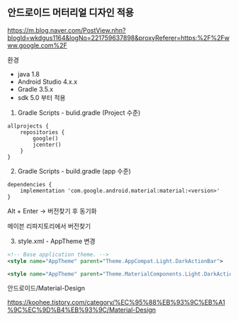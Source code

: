 ## 안드로이드 머터리얼 디자인 적용



https://m.blog.naver.com/PostView.nhn?blogId=wkdgus1164&logNo=221759637898&proxyReferer=https:%2F%2Fwww.google.com%2F



환경 

- java 1.8 
- Android Studio 4.x.x
- Gradle 3.5.x
- sdk 5.0 부터 적용 



1. Gradle Scripts - bulid.gradle (Project 수준)

```
allprojects {
    repositories {
        google()
        jcenter()
    }
}
```



2. Gradle Scripts - build.gradle (app 수준)

```
dependencies {
    implementation 'com.google.android.material:material:<version>'
}
```

Alt + Enter -> 버전찾기 후 동기화 

메이븐 리파지토리에서 버전찾기 



3. style.xml - AppTheme 변경 

```xml
<!-- Base application theme. -->
<style name="AppTheme" parent="Theme.AppCompat.Light.DarkActionBar">
```

```xml
<style name="AppTheme" parent="Theme.MaterialComponents.Light.DarkActionBar">
```



안드로이드/Material-Design

https://koohee.tistory.com/category/%EC%95%88%EB%93%9C%EB%A1%9C%EC%9D%B4%EB%93%9C/Material-Design